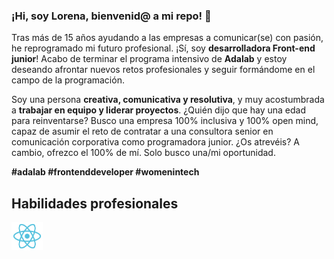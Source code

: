 ### ¡Hi, soy Lorena, bienvenid@ a mi repo! 👋

Tras más de 15 años ayudando a las empresas a comunicar(se) con pasión, he reprogramado mi futuro profesional. ¡Sí, soy **desarrolladora Front-end junior**! Acabo de terminar el programa intensivo de **Adalab** y estoy deseando afrontar nuevos retos profesionales y seguir formándome en el campo de la programación.

Soy una persona **creativa, comunicativa y resolutiva**, y muy acostumbrada a **trabajar en equipo y liderar proyectos**. ¿Quién dijo que hay una edad para reinventarse? Busco una empresa 100% inclusiva y 100% open mind, capaz de asumir el reto de contratar a una consultora senior en comunicación corporativa como programadora junior. ¿Os atrevéis? A cambio, ofrezco el 100% de mí. Solo busco una/mi oportunidad.

**#adalab #frontenddeveloper #womenintech**

## Habilidades profesionales

<img src="images/react.png" alt="logo React" width="50px">



<!--

![584830f5cef1014c0b5e4aa1](https://user-images.githubusercontent.com/81964101/125168753-4ba7ac80-e1a7-11eb-874a-2cd1ab4b1a3d.png)
**lorenapm/lorenapm** is a ✨ _special_ ✨ repository because its `README.md` (this file) appears on your GitHub profile.

Here are some ideas to get you started:

- 🔭 I’m currently working on ...
- 🌱 I’m currently learning ...
- 👯 I’m looking to collaborate on ...
- 🤔 I’m looking for help with ...
- 💬 Ask me about ...
- 📫 How to reach me: ...
- 😄 Pronouns: ...
- ⚡ Fun fact: ...
-->
